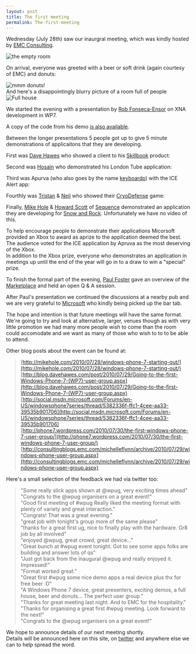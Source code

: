 ```yaml
---
layout: post
title: The first meeting
permalink: The-first-meeting
---
```


Wednesday (July 28th) saw our inaurgral meeting, which was kindly hosted by [EMC Consulting](http://uk.emc.com/services/emc-consulting.htm).

![the empty room](https://mrlacey.github.io/winappsldn/images/DSC02553.JPG "the empty room")

On arrival, everyone was greeted with a beer or soft drink (again courtesy of EMC) and donuts:

![mmm donuts!](https://mrlacey.github.io/winappsldn/images/DSC02555.JPG "mmm donuts!")  
And here's a disappointingly blurry picture of a room full of people  
![Full house](https://mrlacey.github.io/winappsldn/images/DSC02557.JPG "Full house")

We started the evening with a presentation by [Rob Fonseca-Ensor](http://twitter.com/robfe) on XNA development in WP7.

A copy of the code from his demo [is also available](https://mrlacey.github.io/winappsldn/assets/Game1.cs).

Between the longer presentations 5 people got up to give 5 minute demonstrations of applicaitons that they are developing.

First was [Dave Hawes](http://twitter.com/davehawes) who showed a client to his [Skillbook](http://www.skillbook.co.uk/) product:  
  
Second was [Hosain](http://twitter.com/hosainnet) who demonstrated his London Tube application:  
  
Third was Apurva (who also goes by the name [keyboardp](http://twitter.com/keyboardp)) with the ICE Alert app:  
  
Fourthly was [Tristan](http://twitter.com/treeuk) & [Neil](http://twitter.com/DukeOfMuppets) who showed their [CryoDefense](http://www.cryodefense.com/) game:  
  
Finally, [Mike Hole](http://twitter.com/mikehole) & [Howard Scott](http://twitter.com/howard_scott) of [Sequence](http://twitter.com/Sequence_Agency) demonstrated an application they are developing for [Snow and Rock](http://www.snowandrock.com/). Unfortunately we have no video of this.

To help encourage people to demonstrate their applications Micorsoft provided an Xbox to award as aprize to the application deemed the best. The audience voted for the ICE application by Apruva as the most deserving of the Xbox.  
In addition to the Xbox prize, everyone who demonstrates an application in meetings up until the end of the year will go in to a draw to win a "special" prize.

To finish the formal part of the evening, [Paul Foster](http://twitter.com/paulfo) gave an overview of the [Marketplace](http://marketplace.windowsphone.com/) and held an open Q & A session.

After Paul's presentation we continued the discussions at a nearby pub and we are very grateful to [Microsoft](http://www.microsoft.com/en/gb/default.aspx) who kindly being picked up the bar tab.

The hope and intention is that future meetings will have the same format. We're going to try and look at alternative, larger, venues though as with very little promotion we had many more people wish to come than the room could accomodate and we want as many of those who wish to to to be able to attend.

Other blog posts about the event can be found at:

> [http://mikehole.com/2010/07/28/windows-phone-7-starting-out/](http://mikehole.com/2010/07/28/windows-phone-7-starting-out/)  
> [http://blog.davehawes.com/post/2010/07/29/Going-to-the-first-Windows-Phone-7-(WP7)-user-group.aspx](http://blog.davehawes.com/post/2010/07/29/Going-to-the-first-Windows-Phone-7-(WP7)-user-group.aspx)  
> [http://social.msdn.microsoft.com/Forums/en-US/windowsphone7series/thread/5382336f-ffc1-4cee-aa33-39535b901706](http://social.msdn.microsoft.com/Forums/en-US/windowsphone7series/thread/5382336f-ffc1-4cee-aa33-39535b901706)  
> [http://phone7.wordpress.com/2010/07/30/the-first-windows-phone-7-user-group/](http://phone7.wordpress.com/2010/07/30/the-first-windows-phone-7-user-group/)  
> [http://consultingblogs.emc.com/michelleflynn/archive/2010/07/29/windows-phone-user-group.aspx](http://consultingblogs.emc.com/michelleflynn/archive/2010/07/29/windows-phone-user-group.aspx)

Here's a small selection of the feedback we had via twitter too:

> "Some really slick apps shown at @wpug, very exciting times ahead"  
> "Congrats to the @wpug organisers on a great event!"  
> "Good first meeting of #wpug Really liked the meeting format with plenty of variety and great interaction."  
> "Congrats! That was a great evening."  
> "great job with tonight's group more of the same please"  
> "thanks for a great first ug, nice to finally play with the hardware. Gr8 job by all involved"  
> "enjoyed @wpug, great crowd, great device..."  
> "Great bunch at #wpug event tonight. Got to see some apps folks are building and answer lots of qs"  
> "Just got back from the inaugural @wpug and really enjoyed it. Impressed!"  
> "Format worked great."  
> "Great first #wpug some nice demo apps a real device plus thx for free beer :D"  
> "A Windows Phone 7 device, great presenters, exciting demos, a full house, beer and donuts... The perfect user group."  
> "Thanks for great meeting last night. And to EMC for the hospitality."  
> "Thanks for organising a great first #wpug meeting. Look forward to the next!"  
> "Congrats to the @wpug organisers on a great event!"

We hope to announce details of our next meeting shortly.  
Details will be announced here on this site, on [twitter](http://twitter.com/wpug) and anywhere else we can to help spread the word.
